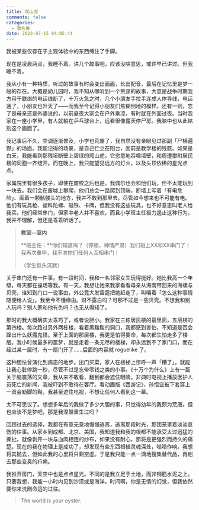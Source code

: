 ```yaml
---
title: 爬山虎
comments: false
categories:
  - 莫名集
date: 2023-07-15 04:05:44
---
```


我被某些仅存在于主观体验中的东西缚住了手脚。

<!-- excerpt -->

现在是凌晨两点，我睡不着。讲几个故事吧，应该没啥意思，或许早已讲过。但我睡不着。

我从小有一种特质，听过的故事有时会变出画面，长出配音，最后在记忆里是梦一般的存在。大概是幼儿园时，我不知从哪听到一个荒谬的故事，大意是战争时期我方用于联络的电话线断了，十万火急之时，几个小朋友手拉手连成人体导线，电话通了，小朋友也升天了——而我至今记得小朋友们焦糊倒地的模样。还有一则，忘了是母亲还是外婆说的，以前夏夜大家会在户外乘凉，有时就在外面过夜。当时我家在一座小学里，有人就躺在乒乓球台上，远看很像露天停尸房。我脑中也从此铭刻这个画面了。

我记事后不久，空调逐渐普及，小学也荒废了，我自然没有亲眼见过那副「尸横遍野」的场面。我能记得的场景，是自己伫立在阳台，面前是教学楼的残骸。如果是白天，我能看到那残垣断壁上碧绿的爬山虎，它恣意地吞噬墙壁，和周遭攀附居民楼的同胞一齐绽开。而在晚上，我只能望见远方的灯火，以及头顶依稀的星光点点。

家属院里有很多孩子，即使在废校之后也是。我偶尔也会和他们玩，但不太能玩到一块去。我们会在废墟上攀爬，他们总会一路爬到顶端，断墙上写着「有电危险」、画着一颗骷髅头的地方，我并不敢到那里去，尽管如今想来也不可能有电。他们有玩具枪、塑料陀螺、磁铁、卡牌，但我没有这些玩具，也不好意思叫老人给我买。他们经常串门，但家中老人并不喜欢，而且小学班主任极力遏止这种行为。我并不理解，但还是乖乖听话了。

> **教室—室内**
>
> **班主任：**你们知道吗？（停顿，神情严肃）我们班上XX和XX串门了！我再次重申，我不准你们任何人互相串门！
>
> （学生低头沉默）

关于串门还有一件事。有一段时间，我和一名邻家女生玩得挺好。她比我高一个年级，每天都在操场等我。有一天，我想让她来我家看看母亲从海南带回来的海螺与贝壳，谁知到门口一说事由，外公竟大发雷霆把她赶走了，叫嚷着「怎么这种事情随便给人说」。我至今不懂缘由。财不露白吗？可那不过是一些贝壳。不想我和别人玩吗？别人家和他有仇吗？也无从得知了。

那时的我大概确实太乖巧了，或者说胆小。我家在三栋居民楼的最里面，五层楼的第四楼。每次路过另外两栋楼，看着黑黢黢的洞口，我都感到害怕，不知道是否会蹿出什么妖魔鬼怪。至于上面的那层楼，我更是怕得要命，每次都生怕走多了楼层。我小时候最多的噩梦，就是走着一条无尽的楼梯，却永远到不了家门口，而在经过某一层时，有一扇门开了……后面的内容就 roguelike 了。

这种胆怯曾演化到病态的地步。出门买菜，家人在楼梯上惊呼一声「糟了」，就能让我心脏停跳一秒，尽管不过是忘带零钱之类的小事。《十万个为什么》上有一篇关于脑震荡的文章，我从来不敢看，翻到都会遮住眼睛。非典时电视上播放医护人员死亡的新闻，我被吓到不敢待在客厅。看动画版《西游记》，孙悟空被下套穿上一双会勒脚的鞋，我甚至遮住电视，不想让任何人看到这一幕。

太不可思议了。想想多年后的我做了多少大胆的事，只觉得幼年的我颇为荒唐。但也应该不是梦吧，那是我涅槃重生过吗？

回顾过去的选择，我都在有意无意地慢慢逃离，逃离那段时光，那团笼罩着淡淡哀伤的往事。从家乡到成都、北京、美国，我知道我和我的根都不能承受太过迅猛的撕扯。就像剥开一块与血肉相连的纱布，如果没有耐心，那将是更强烈而持久的痛楚。现在的我在物理上是成功了，却发现有些东西根植灵魂深处，嗡嗡作响。我想将其抛去，但如此我的心里将只剩空虚。于是我只能一点一滴地搜集替代品，再剜去那些变臭的疖痈。

我推开房门，天空中也是点点星光。不同的是我立足于土地，而非钢筋水泥之上。只要我想，我能一小时内见到沙漠或是海洋。时间啊，你是无情的幻觉，但我依然要你来洗刷命运的过往。

> The world is your oyster.
